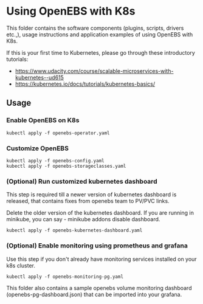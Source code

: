 # Using OpenEBS with K8s

This folder contains the software components (plugins, scripts, drivers etc.,), usage instructions and application examples of using OpenEBS with K8s. 

If this is your first time to Kubernetes, please go through these introductory tutorials: 
- https://www.udacity.com/course/scalable-microservices-with-kubernetes--ud615
- https://kubernetes.io/docs/tutorials/kubernetes-basics/


## Usage

### Enable OpenEBS on K8s
```
kubectl apply -f openebs-operator.yaml
```

### Customize OpenEBS
```
kubectl apply -f openebs-config.yaml
kubectl apply -f openebs-storageclasses.yaml
```

### (Optional) Run customized kubernetes dashboard

This step is required till a newer version of kubernetes dashboard is released, that contains fixes from openebs team to PV/PVC links. 

Delete the older version of the kubernetes dashboard. If you are running in minikube, you can say - minikube addons disable dashboard. 

```
kubectl apply -f openebs-kubernetes-dashboard.yaml
```

### (Optional) Enable monitoring using prometheus and grafana

Use this step if you don't already have monitoring services installed
on your k8s cluster. 

```
kubectl apply -f openebs-monitoring-pg.yaml
```

This folder also contains a sample openebs volume monitoring dashboard (openebs-pg-dashboard.json) that can be imported into your grafana. 
